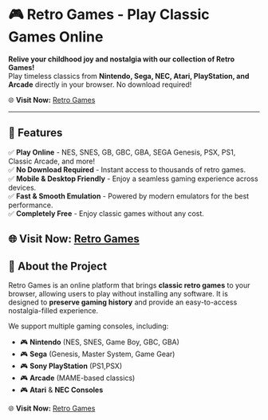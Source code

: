 # 🎮 Retro Games - Play Classic Games Online

**Relive your childhood joy and nostalgia with our collection of Retro Games!**  
Play timeless classics from **Nintendo, Sega, NEC, Atari, PlayStation, and Arcade** directly in your browser. No download required!  

🌐 **Visit Now:** [Retro Games](https://retro-games.org/)  

---

## 🚀 Features

✅ **Play Online** - NES, SNES, GB, GBC, GBA, SEGA Genesis, PSX, PS1, Classic Arcade, and more!  
✅ **No Download Required** - Instant access to thousands of retro games.  
✅ **Mobile & Desktop Friendly** - Enjoy a seamless gaming experience across devices.  
✅ **Fast & Smooth Emulation** - Powered by modern emulators for the best performance.  
✅ **Completely Free** - Enjoy classic games without any cost.  

🌐 **Visit Now:** [Retro Games](https://retro-games.org/)  
---

## 📜 About the Project

Retro Games is an online platform that brings **classic retro games** to your browser, allowing users to play without installing any software. It is designed to **preserve gaming history** and provide an easy-to-access nostalgia-filled experience.

We support multiple gaming consoles, including:
- 🎮 **Nintendo** (NES, SNES, Game Boy, GBC, GBA)
- 🎮 **Sega** (Genesis, Master System, Game Gear)
- 🎮 **Sony PlayStation** (PS1,PSX)
- 🎮 **Arcade** (MAME-based classics)
- 🎮 **Atari** & **NEC Consoles**

🌐 **Visit Now:** [Retro Games](https://retro-games.org/)  


